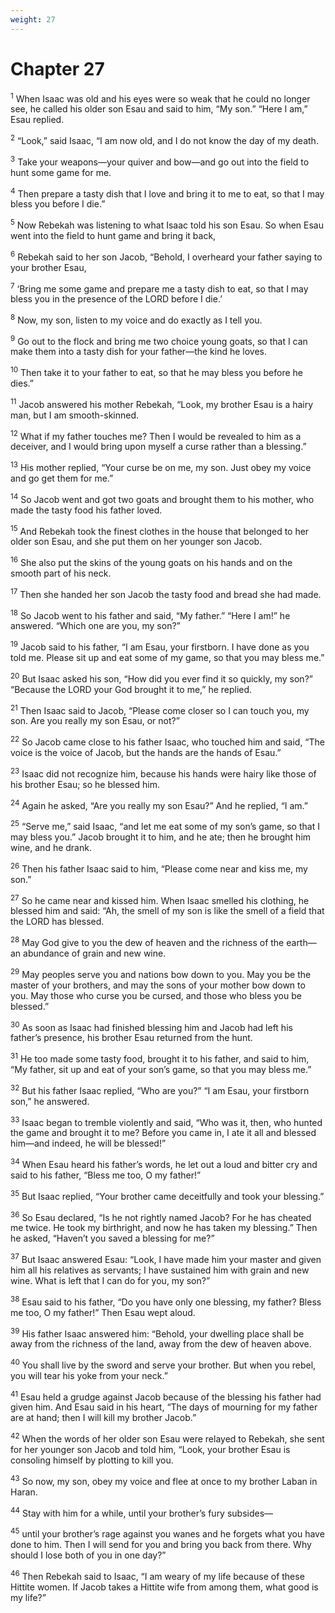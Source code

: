 ```yaml
---
weight: 27
---
```


# Chapter 27

<sup>1</sup> When Isaac was old and his eyes were so weak that he could no longer see, he called his older son Esau and said to him, “My son.” “Here I am,” Esau replied. 

<sup>2</sup> “Look,” said Isaac, “I am now old, and I do not know the day of my death. 

<sup>3</sup> Take your weapons—your quiver and bow—and go out into the field to hunt some game for me. 

<sup>4</sup> Then prepare a tasty dish that I love and bring it to me to eat, so that I may bless you before I die.” 

<sup>5</sup> Now Rebekah was listening to what Isaac told his son Esau. So when Esau went into the field to hunt game and bring it back, 

<sup>6</sup> Rebekah said to her son Jacob, “Behold, I overheard your father saying to your brother Esau, 

<sup>7</sup> ‘Bring me some game and prepare me a tasty dish to eat, so that I may bless you in the presence of the LORD before I die.’ 

<sup>8</sup> Now, my son, listen to my voice and do exactly as I tell you. 

<sup>9</sup> Go out to the flock and bring me two choice young goats, so that I can make them into a tasty dish for your father—the kind he loves. 

<sup>10</sup> Then take it to your father to eat, so that he may bless you before he dies.” 

<sup>11</sup> Jacob answered his mother Rebekah, “Look, my brother Esau is a hairy man, but I am smooth-skinned. 

<sup>12</sup> What if my father touches me? Then I would be revealed to him as a deceiver, and I would bring upon myself a curse rather than a blessing.” 

<sup>13</sup> His mother replied, “Your curse be on me, my son. Just obey my voice and go get them for me.” 

<sup>14</sup> So Jacob went and got two goats and brought them to his mother, who made the tasty food his father loved. 

<sup>15</sup> And Rebekah took the finest clothes in the house that belonged to her older son Esau, and she put them on her younger son Jacob. 

<sup>16</sup> She also put the skins of the young goats on his hands and on the smooth part of his neck. 

<sup>17</sup> Then she handed her son Jacob the tasty food and bread she had made. 

<sup>18</sup> So Jacob went to his father and said, “My father.” “Here I am!” he answered. “Which one are you, my son?” 

<sup>19</sup> Jacob said to his father, “I am Esau, your firstborn. I have done as you told me. Please sit up and eat some of my game, so that you may bless me.” 

<sup>20</sup> But Isaac asked his son, “How did you ever find it so quickly, my son?” “Because the LORD your God brought it to me,” he replied. 

<sup>21</sup> Then Isaac said to Jacob, “Please come closer so I can touch you, my son. Are you really my son Esau, or not?” 

<sup>22</sup> So Jacob came close to his father Isaac, who touched him and said, “The voice is the voice of Jacob, but the hands are the hands of Esau.” 

<sup>23</sup> Isaac did not recognize him, because his hands were hairy like those of his brother Esau; so he blessed him. 

<sup>24</sup> Again he asked, “Are you really my son Esau?” And he replied, “I am.” 

<sup>25</sup> “Serve me,” said Isaac, “and let me eat some of my son’s game, so that I may bless you.” Jacob brought it to him, and he ate; then he brought him wine, and he drank. 

<sup>26</sup> Then his father Isaac said to him, “Please come near and kiss me, my son.” 

<sup>27</sup> So he came near and kissed him. When Isaac smelled his clothing, he blessed him and said: “Ah, the smell of my son is like the smell of a field that the LORD has blessed. 

<sup>28</sup> May God give to you the dew of heaven and the richness of the earth— an abundance of grain and new wine. 

<sup>29</sup> May peoples serve you and nations bow down to you. May you be the master of your brothers, and may the sons of your mother bow down to you. May those who curse you be cursed, and those who bless you be blessed.” 

<sup>30</sup> As soon as Isaac had finished blessing him and Jacob had left his father’s presence, his brother Esau returned from the hunt. 

<sup>31</sup> He too made some tasty food, brought it to his father, and said to him, “My father, sit up and eat of your son’s game, so that you may bless me.” 

<sup>32</sup> But his father Isaac replied, “Who are you?” “I am Esau, your firstborn son,” he answered. 

<sup>33</sup> Isaac began to tremble violently and said, “Who was it, then, who hunted the game and brought it to me? Before you came in, I ate it all and blessed him—and indeed, he will be blessed!” 

<sup>34</sup> When Esau heard his father’s words, he let out a loud and bitter cry and said to his father, “Bless me too, O my father!” 

<sup>35</sup> But Isaac replied, “Your brother came deceitfully and took your blessing.” 

<sup>36</sup> So Esau declared, “Is he not rightly named Jacob? For he has cheated me twice. He took my birthright, and now he has taken my blessing.” Then he asked, “Haven’t you saved a blessing for me?” 

<sup>37</sup> But Isaac answered Esau: “Look, I have made him your master and given him all his relatives as servants; I have sustained him with grain and new wine. What is left that I can do for you, my son?” 

<sup>38</sup> Esau said to his father, “Do you have only one blessing, my father? Bless me too, O my father!” Then Esau wept aloud. 

<sup>39</sup> His father Isaac answered him: “Behold, your dwelling place shall be away from the richness of the land, away from the dew of heaven above. 

<sup>40</sup> You shall live by the sword and serve your brother. But when you rebel, you will tear his yoke from your neck.” 

<sup>41</sup> Esau held a grudge against Jacob because of the blessing his father had given him. And Esau said in his heart, “The days of mourning for my father are at hand; then I will kill my brother Jacob.” 

<sup>42</sup> When the words of her older son Esau were relayed to Rebekah, she sent for her younger son Jacob and told him, “Look, your brother Esau is consoling himself by plotting to kill you. 

<sup>43</sup> So now, my son, obey my voice and flee at once to my brother Laban in Haran. 

<sup>44</sup> Stay with him for a while, until your brother’s fury subsides— 

<sup>45</sup> until your brother’s rage against you wanes and he forgets what you have done to him. Then I will send for you and bring you back from there. Why should I lose both of you in one day?” 

<sup>46</sup> Then Rebekah said to Isaac, “I am weary of my life because of these Hittite women. If Jacob takes a Hittite wife from among them, what good is my life?” 


